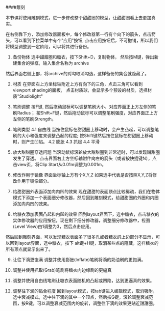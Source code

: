 ####雕刻

本节课将使用雕刻模式，进一步修改整个甜甜圈的模型，让甜甜圈看上去更加真实。

在右侧靠下方，添加修改器面板中，每个修改器第一行有个向下的箭头，点击箭头，可以看到下拉菜单中有个"应用"按钮, 点击应用按钮后，不可撤销，所以我们将模型调整到一定阶段，可以将其进行备份。

1. 备份物体
选中甜甜圈和糖衣，按下Shift+D，复制物体，
然后按M键，弹出新建集合的弹框，输入集合名称为 archive

然后界面右侧上部，将archive的对勾取消勾选，这样备份的集合就隐藏了。

2. 材质
在界面右上方坐标轴附近上方有向下的三角，点击三角可以看到viewport shading的面板，
点击材质球，会显示多个预设的材质，选择材质"Studiolight"

3. 笔刷调整
按F键, 然后拖动鼠标可以调整笔刷大小，对应界面正上方左侧的笔刷Radius；
按Shift+F键，然后拖动鼠标可以调整笔刷强度，对应界面正上方左侧的笔刷Strength。

4. 笔刷类型
4.1 自由线
当按住鼠标在甜甜圈上移动时，会产生凸起，可以调整笔刷的大小和强度来调整凸起的程度;
按Shift键然后按住鼠标在甜甜圈上移动时，则产生凹陷。
4.2 膨胀
4.3 抓起
4.4 平滑

5. 放大甜甜圈穿透问题
当滚动鼠标滚轮放大甜甜圈到非常近时，可以发现甜甜圈发生了穿透。
点击界面右上方坐标轴附件向左的箭头（或者按快捷键N），点击view页，将Clip Start从0.01m调整为0.001m。

6. 修改作用于镜像
界面坐标轴上方有个X,Y,Z 如果选中代表是否按照X,Y,Z将修改作用于镜像部分。

7. 给甜甜圈外表面添加向内凹的效果
现在甜甜的表面顶点比较稀疏，我们在物体模式下添加一个表面细分修改器，然后回到雕刻模式，给甜甜圈的外圈和内圈添加向内凹的效果。

8. 给糖衣添加表面凸起和内凹的效果
回到layout界面下，选中糖衣，点击糖衣的实体修改器的应用按钮，现在剩下细分修改器，调整细分修改器中，视图(Level View)由1调整为3，然后点击应用。

然后回到雕刻界面，可以发现糖衣表面多了很多孔或者糖衣的上边部分不显示，可以回到layout界面，选中糖衣，按下 alt键+H键，取消某些点的隐藏，这样糖衣的所有顶点就显示出来了。

9. 让往下滴更饱满
调整并使用膨胀(Inflate)笔刷将滴的奶油刷的更饱满。

10. 调整并使用抓取(Grab)笔刷将糖衣内边缘刷的更逼真

11. 调整并使用自由线笔刷让糖衣表面随机的凸起或凹陷，达到更逼真的效果。

12. 调整往下滴的贴合程度
回到layout模式，按tab键进入编辑模式，取消吸附，选中衰减模式，选中往下滴的其中一个顶点，然后按G键，滚轮调整衰减范围，按R键，可以调整衰减范围内的旋转，调整往下滴的效果更贴近甜甜圈。

